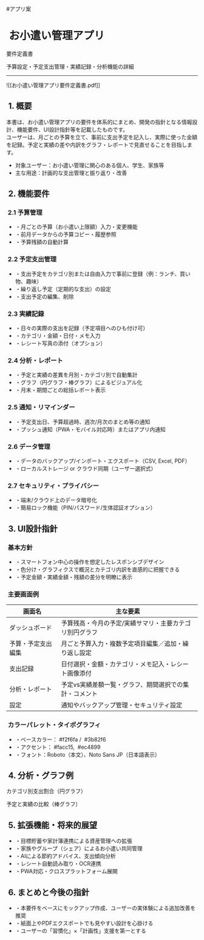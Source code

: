 #アプリ案　
#  お小遣い管理アプリ  
要件定義書

予算設定・予定支出管理・実績記録・分析機能の詳細

---

![[お小遣い管理アプリ要件定義書.pdf]]

##  1. 概要

本書は、お小遣い管理アプリの要件を体系的にまとめ、開発の指針となる情報設計、機能要件、UI設計指針等を記載したものです。  
ユーザーは、月ごとの予算を立て、事前に支出予定を記入し、実際に使った金額を記録。予定と実績の差や内訳をグラフ・レポートで見直せることを目指します。

- 対象ユーザー：お小遣い管理に関心のある個人、学生、家族等
- 主な用途：計画的な支出管理と振り返り・改善

##  2. 機能要件

###  2.1 予算管理

- ・月ごとの予算（お小遣い上限額）入力・変更機能
- ・前月データからの予算コピー・履歴参照
- ・予算残額の自動計算

###  2.2 予定支出管理

- ・支出予定をカテゴリ別または自由入力で事前に登録（例：ランチ、買い物、趣味）
- ・繰り返し予定（定期的な支出）の設定
- ・支出予定の編集、削除

###  2.3 実績記録

- ・日々の実際の支出を記録（予定項目へのひも付け可）
- ・カテゴリ・金額・日付・メモ入力
- ・レシート写真の添付（オプション）

###  2.4 分析・レポート

- ・予定と実績の差異を月別・カテゴリ別で自動集計
- ・グラフ（円グラフ・棒グラフ）によるビジュアル化
- ・月末・期間ごとの総括レポート表示

###  2.5 通知・リマインダー

- ・予定支出日、予算超過時、週次/月次のまとめ等の通知
- ・プッシュ通知（PWA・モバイル対応時）またはアプリ内通知

###  2.6 データ管理

- ・データのバックアップ/インポート・エクスポート（CSV, Excel, PDF）
- ・ローカルストレージ or クラウド同期（ユーザー選択式）

###  2.7 セキュリティ・プライバシー

- ・端末/クラウド上のデータ暗号化
- ・簡易ロック機能（PIN/パスワード/生体認証オプション）

##  3. UI設計指針

###  基本方針

- ・スマートフォン中心の操作を想定したレスポンシブデザイン
- ・色分け・グラフィクスで概況とカテゴリ内訳を直感的に把握できる
- ・予定金額・実績金額・残額の差分を明瞭に表示

###  主要画面例

|画面名|主な要素|
|---|---|
|ダッシュボード|予算残高・今月の予定/実績サマリ・主要カテゴリ別円グラフ|
|予算・予定支出編集|月ごと予算入力・複数予定項目編集／追加・繰り返し設定|
|支出記録|日付選択・金額・カテゴリ・メモ記入・レシート画像添付|
|分析・レポート|予定vs実績差額一覧・グラフ、期間選択での集計・コメント|
|設定|通知やバックアップ管理・セキュリティ設定|

###  カラーパレット・タイポグラフィ

- ・ベースカラー： #f2f6fa /  #3b82f6
- ・アクセント： #facc15,  #ec4899
- ・フォント：Roboto（本文）、Noto Sans JP（日本語表示）

##  4. 分析・グラフ例

カテゴリ別支出割合（円グラフ）

予定と実績の比較（棒グラフ）

##  5. 拡張機能・将来的展望

- ・目標貯蓄や家計簿連携による資産管理への拡張
- ・家族やグループ（シェア）によるお小遣い共同管理
- ・AIによる節約アドバイス、支出傾向分析
- ・レシート自動読み取り・OCR連携
- ・PWA対応・クロスプラットフォーム展開

##  6. まとめと今後の指針

- ・本要件をベースにモックアップ作成、ユーザーの実体験による追加改善を推奨
- ・紙面上やPDFエクスポートでも見やすい設計を心掛ける
- ・ユーザーの「習慣化」×「計画性」支援を第一とする